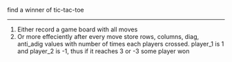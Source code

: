 find a winner of tic-tac-toe

---
1. Either record a game board with all moves
2. Or more effeciently after every move store rows, columns, diag, anti_adig values with number of times each players crossed. player_1 is 1 and player_2 is -1, thus if it reaches 3 or -3 some player won

